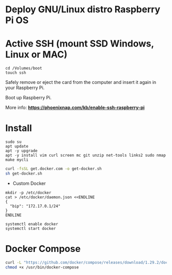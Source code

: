 # Deploy GNU/Linux distro Raspberry Pi OS

# Active SSH (mount SSD Windows, Linux or MAC)
```
cd /Volumes/boot
touch ssh
```
Safely remove or eject the card from the computer and insert it again in your Raspberry Pi.

Boot up Raspberry Pi.

More info: **https://phoenixnap.com/kb/enable-ssh-raspberry-pi**

# Install

```
sudo su
apt update
apt -y upgrade
apt -y install vim curl screen mc git unzip net-tools links2 sudo nmap make mycli
```

```bash
curl -fsSL get.docker.com -o get-docker.sh
sh get-docker.sh
```

* Custom Docker
```
mkdir -p /etc/docker
cat > /etc/docker/daemon.json <<ENDLINE
{
  "bip": "172.17.0.1/24"
}
ENDLINE

systemctl enable docker
systemctl start docker
```

# Docker Compose
```bash
curl -L "https://github.com/docker/compose/releases/download/1.29.2/docker-compose-$(uname -s)-$(uname -m)" -o /usr/local/bin/docker-compose
chmod +x /usr/bin/docker-compose
```

